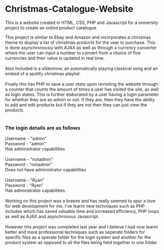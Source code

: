 # Christmas-Catalogue-Website
This is a website created in HTML, CSS, PHP and Javascript for a university project to create an online product catalogue. 

This project is similar to Ebay and Amazon and incorporates a chirstmas theme to display a list of christmas products for the user to purchase. This is done asynchronously with AJAX as well as through a currency converter where the user can input a number to convert from a choice of five currencies and their value is updated in real time.
<br><br>
Also included is a slideshow, an automatically playing classical song and an embed of a spotify christmas playlist.
<br><br>
Finally this has PHP to save a user state upon revisiting the website through a counter that counts the amount of times a user has visited the site, as well as login states. This is further elaborated by a user having a login parameter for whether they are an admin or not. If they are, then they have the ability to add and edit products but if they are not then they can just view the products.
<br><br>
<h3>The login details are as follows</h3>
Username - "admin"<br>Password - "admin"<br>Has administrator capabilities<br><br>
Username - "notadmin"<br>Password - "notadmin"<br>Does not have administrator capabilities<br><br>
Username - "Ryan"<br>Password - "Ryan"<br>Has administrator capabilities
<br><br>
Working on this project was a breeze and has really seemed to spur a love for web development for me, I've learnt new techniques such as PHP includes which has saved valuable time and increased efficiency, PHP loops as well as AJAX and asynchronous Javascript.
<br><br>
However this project was completed last year and I beleive I had now learnt better and more professional techniques such as seperate folders for specific files as a sperate folder for the login system and another for the product system as opposed to all the files being held together in one folder.
